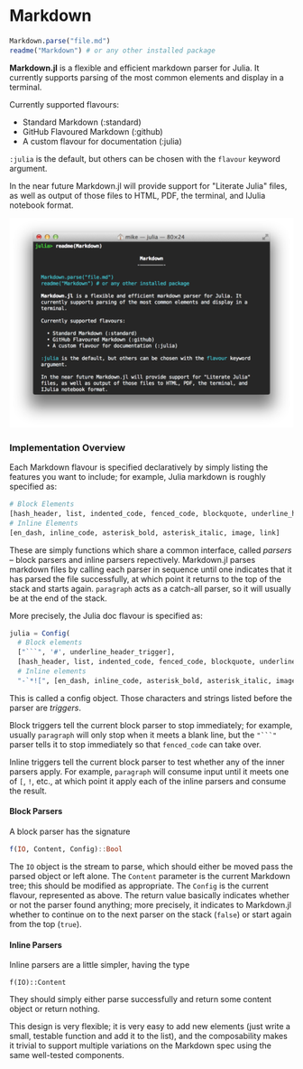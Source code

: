 # Markdown

```julia
Markdown.parse("file.md")
readme("Markdown") # or any other installed package
```

**Markdown.jl** is a flexible and efficient markdown parser for Julia.
It currently supports parsing of the most common elements and display
in a terminal.

Currently supported flavours:

  * Standard Markdown (:standard)
  * GitHub Flavoured Markdown (:github)
  * A custom flavour for documentation (:julia)

`:julia` is the default, but others can be chosen with the `flavour`
keyword argument.

In the near future Markdown.jl will provide support for "Literate Julia"
files, as well as output of those files to HTML, PDF, the terminal, and
IJulia notebook format.

![Markdown.jl Example](test.png)

### Implementation Overview

Each Markdown flavour is specified declaratively by simply listing the features you want to include; for example, Julia markdown is roughly specified as:

```julia
# Block Elements
[hash_header, list, indented_code, fenced_code, blockquote, underline_header, paragraph]
# Inline Elements
[en_dash, inline_code, asterisk_bold, asterisk_italic, image, link]
```

These are simply functions which share a common interface, called *parsers* – block parsers and inline parsers repectively. Markdown.jl parses markdown files by calling each parser in sequence until one indicates that it has parsed the file successfully, at which point it returns to the top of the stack and starts again. `paragraph` acts as a catch-all parser, so it will usually be at the end of the stack.

More precisely, the Julia doc flavour is specified as:

```julia
julia = Config(
  # Block elements
  ["```", '#', underline_header_trigger],
  [hash_header, list, indented_code, fenced_code, blockquote, underline_header, paragraph],
  # Inline elements
  "-`*![", [en_dash, inline_code, asterisk_bold, asterisk_italic, image, link])
```

This is called a config object. Those characters and strings listed before the parser are *triggers*.

Block triggers tell the current block parser to stop immediately; for example, usually `paragraph` will only stop when it meets a blank line, but the ````"```"```` parser tells it to stop immediately so that `fenced_code` can take over.

Inline triggers tell the current block parser to test whether any of the inner parsers apply. For example, `paragraph` will consume input until it meets one of `[`, `!`, etc., at which point it apply each of the inline parsers and consume the result.

#### Block Parsers

A block parser has the signature

```julia
f(IO, Content, Config)::Bool
```

The `IO` object is the stream to parse, which should either be moved pass the parsed object or left alone. The `Content` parameter is the current Markdown tree; this should be modified as appropriate. The `Config` is the current flavour, represented as above. The return value basically indicates whether or not the parser found anything; more precisely, it indicates to Markdown.jl whether to continue on to the next parser on the stack (`false`) or start again from the top (`true`).

#### Inline Parsers

Inline parsers are a little simpler, having the type

```
f(IO)::Content
```

They should simply either parse successfully and return some content object or return nothing.

This design is very flexible; it is very easy to add new elements (just write a small, testable function and add it to the list), and the composability makes it trivial to support multiple variations on the Markdown spec using the same well-tested components.
